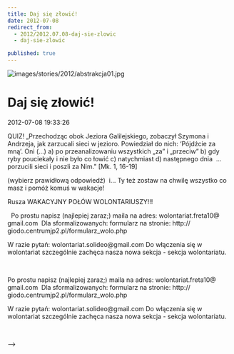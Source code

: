 ```yaml
---
title: Daj się złowić!
date: 2012-07-08
redirect_from: 
  - 2012/2012.07.08-daj-sie-zlowic
  - daj-sie-zlowic

published: true
---
```



![images/stories/2012/abstrakcja01.jpg](images/stories/2012/abstrakcja01.jpg)

# Daj się złowić!

<time>2012-07-08 19:33:26</time>



QUIZ!
„Przechodząc obok Jeziora Galilejskiego, zobaczył Szymona i Andrzeja, jak zarzucali sieci w jezioro. Powiedział do nich: ‘Pójdźcie za mną’. Oni (...)
 a) po przeanalizowaniu wszystkich „za” i „przeciw”
 b) gdy ryby pouciekały i nie było co łowić
 c) natychmiast
 d) następnego dnia
&nbsp;... porzucili sieci i poszli za Nim." [Mk. 1, 16-19]

 (wybierz prawidłową odpowiedź)
&nbsp;i...
 Ty też zostaw na chwilę wszystko co masz i pomóż komuś w wakacje!

 Rusza WAKACYJNY POŁÓW WOLONTARIUSZY!!!
 

<!--{{intro-break}}-->

 
Po prostu napisz (najlepiej zaraz;) maila na adres: wolontariat.freta10@​gmail.com&nbsp;
Dla sformalizowanych: formularz na stronie: http://​giodo.centrumjp2.pl/​formularz_wolo.php

W razie pytań: wolontariat.solideo@gmail.​com
Do włączenia się w wolontariat szczególnie zachęca nasza nowa sekcja - sekcja wolontariatu.
 


<!--CONTENT FROM OLD SERVER (jos before 2013): 

QUIZ!
„Przechodząc obok Jeziora Galilejskiego, zobaczył Szymona i Andrzeja, jak zarzucali sieci w jezioro. Powiedział do nich: ‘Pójdźcie za mną’. Oni (...)
 a) po przeanalizowaniu wszystkich „za” i „przeciw”
 b) gdy ryby pouciekały i nie było co łowić
 c) natychmiast
 d) następnego dnia
&nbsp;... porzucili sieci i poszli za Nim." [Mk. 1, 16-19]

 (wybierz prawidłową odpowiedź)
&nbsp;i...
 Ty też zostaw na chwilę wszystko co masz i pomóż komuś w wakacje!

 Rusza WAKACYJNY POŁÓW WOLONTARIUSZY!!!


 


<!--{{intro-break}}-->


 


Po prostu napisz (najlepiej zaraz;) maila na adres: wolontariat.freta10@​gmail.com&nbsp;
Dla sformalizowanych: formularz na stronie: http://​giodo.centrumjp2.pl/​formularz_wolo.php

W razie pytań: wolontariat.solideo@gmail.​com
Do włączenia się w wolontariat szczególnie zachęca nasza nowa sekcja - sekcja wolontariatu.


 

-->

<!--{{json:{"created_date":"2012-07-08 19:33:26","publish_down":"0000-00-00 00:00:00","id":"1121"}}}-->